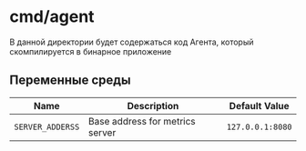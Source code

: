 # cmd/agent

В данной директории будет содержаться код Агента, который скомпилируется в бинарное приложение

## Переменные среды 

| Name             | Description                     | Default Value    |
|------------------|---------------------------------|------------------|
| `SERVER_ADDERSS` | Base address for metrics server | `127.0.0.1:8080` |
